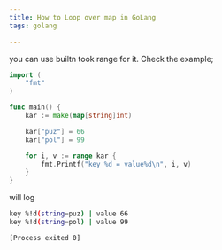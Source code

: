 ```yaml
---
title: How to Loop over map in GoLang
tags: golang

---
```



you can use builtn took range for it. Check the example;

```go
import (
	"fmt"
)

func main() {
	kar := make(map[string]int)

	kar["puz"] = 66
	kar["pol"] = 99

	for i, v := range kar {
		fmt.Printf("key %d = value%d\n", i, v)
	}
}
```
will log

```bash
key %!d(string=puz) | value 66
key %!d(string=pol) | value 99

[Process exited 0]

```
